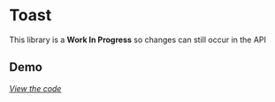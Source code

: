 # Toast

<article class="message is-warning">
  <div class="message-body">
    This library is a <strong>Work In Progress</strong> so changes can still occur in the API
  </div>
</article>

## Demo

<div id="toast_demo"></div>

<div class="has-text-centered">

*[View the code](https://github.com/MangelMaxime/Thoth/blob/master/demos/Thoth.Elmish.Demo/src/Toast.fs)*
</div>

<script type="text/javascript" src="../demos/vendors.js"></script>
<script type="text/javascript" src="../demos/demo.js"></script>
<script type="text/javascript">
    Demos.ToastDemo("toast_demo");
</script>
